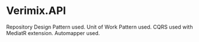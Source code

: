 # Verimix.API
Repository Design Pattern used.
Unit of Work Pattern used.
CQRS used with MediatR extension.
Automapper used.
